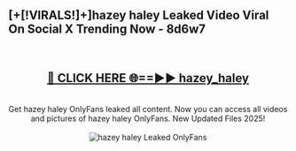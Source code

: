 <h2>[+[!VIRALS!]+]hazey haley Leaked Video Viral On Social X Trending Now - 8d6w7</h2>
<br>
<div align="center">
<h2><a href="https://libra.edu.pl?hazey_haley" rel="nofollow">🔴 CLICK HERE 🌐==►► hazey_haley</a></h2>
<br>
Get hazey haley OnlyFans leaked all content. Now you can access all videos and pictures of hazey haley OnlyFans. New Updated Files 2025!
<br>
<br>
<a href="https://libra.edu.pl?hazey_haley" rel="nofollow" data-target="animated-image.originalLink"><img src="https://i.ibb.co.com/WyWwxjT/player-gif2.gif" alt="hazey haley Leaked OnlyFans" style="max-width: 100%; display: inline-block;" data-target="animated-image.originalImage"></a>
</div>
<br>